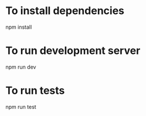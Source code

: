 # To install dependencies
npm install

# To run development server
npm run dev

# To run tests
npm run test